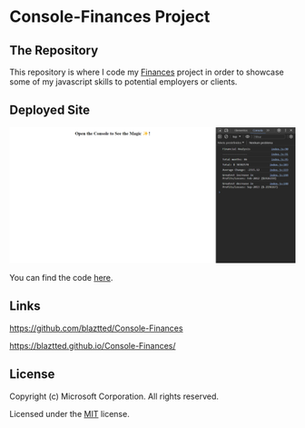 # Console-Finances Project

## The Repository

This repository is where I code my [Finances](https://github.com/blaztted/Console-Finances) project in order to showcase some of my javascript skills to potential employers or clients.

## Deployed Site

<p align="center">
  <img alt="frontpage and console print" src="./images/finance.png">

You can find the code [here](https://blaztted.github.io/Console-Finances/).

</p>

## Links

https://github.com/blaztted/Console-Finances

https://blaztted.github.io/Console-Finances/

## License

Copyright (c) Microsoft Corporation. All rights reserved.

Licensed under the [MIT](LICENSE.txt) license.

